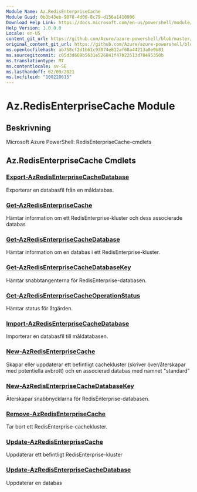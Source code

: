 ```yaml
---
Module Name: Az.RedisEnterpriseCache
Module Guid: 0b3b43eb-9078-4d06-8c79-d156a1410906
Download Help Link: https://docs.microsoft.com/en-us/powershell/module/az.redisenterprisecache
Help Version: 1.0.0.0
Locale: en-US
content_git_url: https://github.com/Azure/azure-powershell/blob/master/src/RedisEnterpriseCache/help/Az.RedisEnterpriseCache.md
original_content_git_url: https://github.com/Azure/azure-powershell/blob/master/src/RedisEnterpriseCache/help/Az.RedisEnterpriseCache.md
ms.openlocfilehash: ab758cf2d1b61c93074e812af68a44213a0e9b81
ms.sourcegitcommit: c05d3d669b5631e526841f47b22513d78495350b
ms.translationtype: MT
ms.contentlocale: sv-SE
ms.lasthandoff: 02/09/2021
ms.locfileid: "100220615"
---
```

# Az.RedisEnterpriseCache Module
## Beskrivning
Microsoft Azure PowerShell: RedisEnterpriseCache-cmdlets

## Az.RedisEnterpriseCache Cmdlets
### [Export-AzRedisEnterpriseCacheDatabase](Export-AzRedisEnterpriseCacheDatabase.md)
Exporterar en databasfil från en måldatabas.

### [Get-AzRedisEnterpriseCache](Get-AzRedisEnterpriseCache.md)
Hämtar information om ett RedisEnterprise-kluster och dess associerade databas

### [Get-AzRedisEnterpriseCacheDatabase](Get-AzRedisEnterpriseCacheDatabase.md)
Hämtar information om en databas i ett RedisEnterprise-kluster.

### [Get-AzRedisEnterpriseCacheDatabaseKey](Get-AzRedisEnterpriseCacheDatabaseKey.md)
Hämtar snabbtangenterna för RedisEnterprise-databasen.

### [Get-AzRedisEnterpriseCacheOperationStatus](Get-AzRedisEnterpriseCacheOperationStatus.md)
Hämtar status för åtgärden.

### [Import-AzRedisEnterpriseCacheDatabase](Import-AzRedisEnterpriseCacheDatabase.md)
Importerar en databasfil till måldatabasen.

### [New-AzRedisEnterpriseCache](New-AzRedisEnterpriseCache.md)
Skapar eller uppdaterar ett befintligt cachekluster (skriver över/återskapar med potentiella avbrott) och en associerad databas med namnet "standard"

### [New-AzRedisEnterpriseCacheDatabaseKey](New-AzRedisEnterpriseCacheDatabaseKey.md)
Återskapar snabbnycklarna för RedisEnterprise-databasen.

### [Remove-AzRedisEnterpriseCache](Remove-AzRedisEnterpriseCache.md)
Tar bort ett RedisEnterprise-cachekluster.

### [Update-AzRedisEnterpriseCache](Update-AzRedisEnterpriseCache.md)
Uppdaterar ett befintligt RedisEnterprise-kluster

### [Update-AzRedisEnterpriseCacheDatabase](Update-AzRedisEnterpriseCacheDatabase.md)
Uppdaterar en databas

